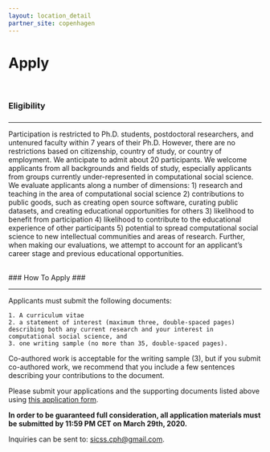 ```yaml
---
layout: location_detail
partner_site: copenhagen
---
```


<h1 class="display-4">Apply</h1>
<br />

### Eligibility
### <a name="eligibility"></a>

---

Participation is restricted to Ph.D. students, postdoctoral researchers, and untenured faculty within 7 years of their Ph.D. However, there are no restrictions based on citizenship, country of study, or country of employment.  We anticipate to admit about 20 participants. We welcome applicants from all backgrounds and fields of study, especially applicants from groups currently under-represented in computational social science. We evaluate applicants along a number of dimensions: 1) research and teaching in the area of computational social science 2) contributions to public goods, such as creating open source software, curating public datasets, and creating educational opportunities for others 3) likelihood to benefit from participation 4) likelihood to contribute to the educational experience of other participants 5) potential to spread computational social science to new intellectual communities and areas of research. Further, when making our evaluations, we attempt to account for an applicant’s career stage and previous educational opportunities.

<br />
### How To Apply
### <a name="how_to_apply"></a>

---

Applicants must submit the following documents: 

    1. A curriculum vitae
    2. a statement of interest (maximum three, double-spaced pages) describing both any current research and your interest in computational social science, and
    3. one writing sample (no more than 35, double-spaced pages).
    
Co-authored work is acceptable for the writing sample (3), but if you submit co-authored work, we recommend that you include a few sentences describing your contributions to the document.
    
Please submit your applications and the supporting documents listed above using [this application form](https://forms.gle/QYcNoA363roH3uxu7).

**In order to be guaranteed full consideration, all application materials must be submitted by 11:59 PM CET on March 29th, 2020.**  

Inquiries can be sent to: sicss.cph@gmail.com.

